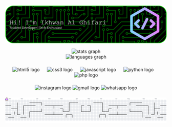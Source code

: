 ![Ikhwan Al Ghifari](img/github-header-banner.png)

<div align="center">
  <img src="https://github-readme-stats.vercel.app/api?username=1khwannn&hide_title=false&hide_rank=false&show_icons=true&include_all_commits=true&count_private=true&disable_animations=false&theme=dracula&locale=en&hide_border=false" height="150" alt="stats graph" /> <br>
  <img src="https://github-readme-stats.vercel.app/api/top-langs?username=1khwannn&locale=en&hide_title=false&layout=compact&card_width=320&langs_count=50&theme=radical&hide_border=false" height="100" alt="languages graph"  />
</div>

###

<div align="center">
  <img src="https://skillicons.dev/icons?i=html" height="50" alt="html5 logo"  />
  <img width="15" />
  <img src="https://cdn.jsdelivr.net/gh/devicons/devicon/icons/css3/css3-original.svg" height="50" alt="css3 logo"  />
  <img width="15" />
  <img src="https://cdn.jsdelivr.net/gh/devicons/devicon/icons/javascript/javascript-original.svg" height="50" alt="javascript logo"  />
  <img width="15" />
  <img src="https://cdn.jsdelivr.net/gh/devicons/devicon/icons/python/python-original.svg" height="50" alt="python logo"  />
  <img width="15" />
  <img src="https://cdn.jsdelivr.net/gh/devicons/devicon/icons/php/php-original.svg" height="50" alt="php logo"  />
</div>

###

<div align="center">
  <img src="https://img.shields.io/static/v1?message=Instagram&logo=instagram&label=&color=E4405F&logoColor=white&labelColor=&style=for-the-badge" height="35" alt="instagram logo"  />
  <img src="https://img.shields.io/static/v1?message=Gmail&logo=gmail&label=&color=D14836&logoColor=white&labelColor=&style=for-the-badge" height="35" alt="gmail logo"  />
  <img src="https://img.shields.io/static/v1?message=Whatsapp&logo=whatsapp&label=&color=25D366&logoColor=white&labelColor=&style=for-the-badge" height="35" alt="whatsapp logo"  />
</div>

###

<picture>
  <source media="(prefers-color-scheme: dark)" srcset="https://raw.githubusercontent.com/1khwannn/1khwannn/output/pacman-contribution-graph-dark.svg">
  <source media="(prefers-color-scheme: light)" srcset="https://raw.githubusercontent.com/1khwannn/1khwannn/output/pacman-contribution-graph.svg">
  <img alt="pacman contribution graph" src="https://raw.githubusercontent.com/1khwannn/1khwannn/output/pacman-contribution-graph.svg">
</picture>

###